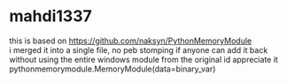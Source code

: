 # mahdi1337<br>
this is based on https://github.com/naksyn/PythonMemoryModule<br>
i merged it into a single file, no peb stomping if anyone can add it back without using the entire windows module from the original id appreciate it <br>
pythonmemorymodule.MemoryModule(data=binary_var)
